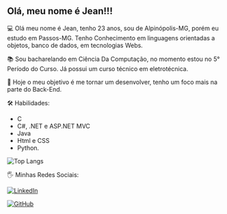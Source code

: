 ## Olá, meu nome é Jean!!!

💻 Olá meu nome é Jean, tenho 23 anos, sou de Alpinópolis-MG, porém eu estudo em Passos-MG. Tenho Conhecimento em linguagens orientadas a objetos, banco de dados, em tecnologias Webs.

📚 Sou bacharelando em Ciência Da Computação, no momento estou no 5° Período do Curso. Já possui um curso técnico em eletrotécnica.

🚀 Hoje o meu objetivo é me tornar um desenvolver, tenho um foco mais na parte do Back-End.

🛠 Habilidades:
* C
* C#, .NET e ASP.NET MVC
* Java 
* Html e CSS
* Python.


![Top Langs](https://github-readme-stats-git-masterrstaa-rickstaa.vercel.app/api/top-langs/?username=jean212022&bg_color=000&border_color=30A3DC&title_color=E94D5F&text_color=FFF)

🖐 Minhas Redes Sociais: 

[![LinkedIn](https://img.shields.io/badge/LinkedIn-0077B5?style=for-the-badge&logo=linkedin&logoColor=white)](https://www.linkedin.com/in/jean-francisco-da-silva-2a98a8227/) 

[![GitHub](https://img.shields.io/badge/GitHub-100000?style=for-the-badge&logo=github&logoColor=white)](https://github.com/jean212022)
